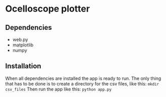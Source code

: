 # Ocelloscope plotter
## Dependencies
* web.py
* matplotlib
* numpy

## Installation
When all dependencies are installed the app is ready to run. The only thing that has to be done is to create a directory for the csv files, like this: `mkdir csv_files`
Then run the app like this: `python app.py`
